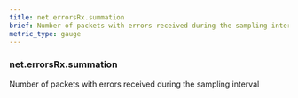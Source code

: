 ```yaml
---
title: net.errorsRx.summation
brief: Number of packets with errors received during the sampling interval
metric_type: gauge
---
```

### net.errorsRx.summation

Number of packets with errors received during the sampling interval